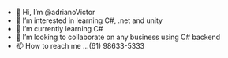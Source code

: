 - 👋 Hi, I’m @adrianoVictor
- 👀 I’m interested in learning C#, .net and unity
- 🌱 I’m currently learning C#
- 💞️ I’m looking to collaborate on any business using C# backend
- 📫 How to reach me ...(61) 98633-5333

<!---
adrianoJustino/adrianoJustino is a ✨ special ✨ repository because its `README.md` (this file) appears on your GitHub profile.
You can click the Preview link to take a look at your changes.
--->
